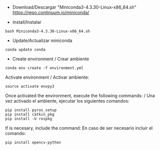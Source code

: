 * Download/Descargar "Miniconda3-4.3.30-Linux-x86_64.sh" https://repo.continuum.io/miniconda/

* Install/Instalar
```
bash Miniconda3-4.3.30-Linux-x86_64.sh
```

* Update/Actualizar miniconda
```
conda update conda
```

* Create environment / Crear ambiente
```
conda env create -f environment.yml
```

Activate environment / Activar ambiente:
```
source activate envpy3
```

Once activated the environment, execute the following commands:
/ Una vez activado el ambiente, ejecutar los siguientes comandos:
```
pip install pyros_setup
pip install catkin_pkg
pip install -U rospkg
```
If is necesary, include the command:
En caso de ser necesario incluir el comando:
```
pip install opencv-python
```
